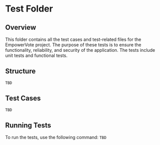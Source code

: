 # Test Folder

## Overview
This folder contains all the test cases and test-related files for the EmpowerVote project. The purpose of these tests is to ensure the functionality, reliability, and security of the application. The tests include unit tests and functional tests.

## Structure
    TBD

## Test Cases
    TBD 

## Running Tests
To run the tests, use the following command:
    ```
    TBD
    ```
